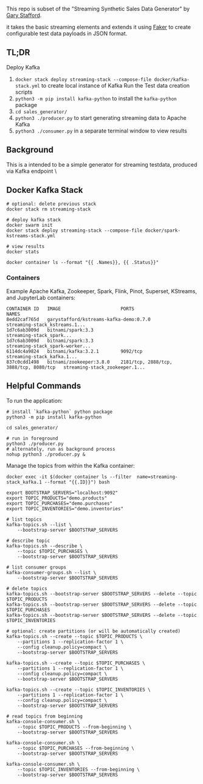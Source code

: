 This repo is subset of the "Streaming Synthetic Sales Data Generator" by [Gary Stafford](https://github.com/garystafford/streaming-sales-generator/blob/main/docker/spark-kstreams-stack.yml).

it takes the basic streaming elements and extends it using [Faker](https://pypi.org/project/Faker/) to create configurable test data payloads in JSON format. 

## TL;DR

Deploy Kafka
1. `docker stack deploy streaming-stack --compose-file docker/kafka-stack.yml` to create local instance of Kafka
Run the Test data creation scripts
2. `python3 -m pip install kafka-python` to install the `kafka-python` package
3. `cd sales_generator/`
4. `python3 ./producer.py` to start generating streaming data to Apache Kafka
5. `python3 ./consumer.py` in a separate terminal window to view results

## Background

This is a intended to be a simple generator for streaming testdata, produced via Kafka endpoint
\


## Docker Kafka Stack

```shell
# optional: delete previous stack
docker stack rm streaming-stack

# deploy kafka stack
docker swarm init
docker stack deploy streaming-stack --compose-file docker/spark-kstreams-stack.yml

# view results
docker stats

docker container ls --format "{{ .Names}}, {{ .Status}}"
```

### Containers

Example Apache Kafka, Zookeeper, Spark, Flink, Pinot, Superset, KStreams, and JupyterLab containers:

```text
CONTAINER ID   IMAGE                      PORTS                                    NAMES
8edd2caf765d   garystafford/kstreams-kafka-demo:0.7.0                              streaming-stack_kstreams.1...
1d7c6ab3009d   bitnami/spark:3.3                                                   streaming-stack_spark...
1d7c6ab3009d   bitnami/spark:3.3                                                   streaming-stack_spark-worker...
6114dc4a9824   bitnami/kafka:3.2.1        9092/tcp                                 streaming-stack_kafka.1...
837c0cdd1498   bitnami/zookeeper:3.8.0    2181/tcp, 2888/tcp, 3888/tcp, 8080/tcp   streaming-stack_zookeeper.1...

```

## Helpful Commands

To run the application:

```shell
# install `kafka-python` python package
python3 -m pip install kafka-python

cd sales_generator/

# run in foreground
python3 ./producer.py
# alternately, run as background process
nohup python3 ./producer.py &
```

Manage the topics from within the Kafka container:

```shell
docker exec -it $(docker container ls --filter  name=streaming-stack_kafka.1 --format "{{.ID}}") bash

export BOOTSTRAP_SERVERS="localhost:9092"
export TOPIC_PRODUCTS="demo.products"
export TOPIC_PURCHASES="demo.purchases"
export TOPIC_INVENTORIES="demo.inventories"

# list topics
kafka-topics.sh --list \
    --bootstrap-server $BOOTSTRAP_SERVERS

# describe topic
kafka-topics.sh --describe \
    --topic $TOPIC_PURCHASES \
    --bootstrap-server $BOOTSTRAP_SERVERS

# list consumer groups
kafka-consumer-groups.sh --list \
    --bootstrap-server $BOOTSTRAP_SERVERS
  
# delete topics
kafka-topics.sh --bootstrap-server $BOOTSTRAP_SERVERS --delete --topic $TOPIC_PRODUCTS
kafka-topics.sh --bootstrap-server $BOOTSTRAP_SERVERS --delete --topic $TOPIC_PURCHASES
kafka-topics.sh --bootstrap-server $BOOTSTRAP_SERVERS --delete --topic $TOPIC_INVENTORIES

# optional: create partitions (or will be automatically created)
kafka-topics.sh --create --topic $TOPIC_PRODUCTS \
    --partitions 1 --replication-factor 1 \
    --config cleanup.policy=compact \
    --bootstrap-server $BOOTSTRAP_SERVERS

kafka-topics.sh --create --topic $TOPIC_PURCHASES \
    --partitions 1 --replication-factor 1 \
    --config cleanup.policy=compact \
    --bootstrap-server $BOOTSTRAP_SERVERS

kafka-topics.sh --create --topic $TOPIC_INVENTORIES \
    --partitions 1 --replication-factor 1 \
    --config cleanup.policy=compact \
    --bootstrap-server $BOOTSTRAP_SERVERS

# read topics from beginning
kafka-console-consumer.sh \
    --topic $TOPIC_PRODUCTS --from-beginning \
    --bootstrap-server $BOOTSTRAP_SERVERS

kafka-console-consumer.sh \
    --topic $TOPIC_PURCHASES --from-beginning \
    --bootstrap-server $BOOTSTRAP_SERVERS

kafka-console-consumer.sh \
    --topic $TOPIC_INVENTORIES --from-beginning \
    --bootstrap-server $BOOTSTRAP_SERVERS
```


